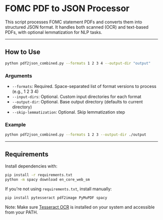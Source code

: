 # FOMC PDF to JSON Processor

This script processes FOMC statement PDFs and converts them into structured JSON format. It handles both scanned (OCR) and text-based PDFs, with optional lemmatization for NLP tasks.

---

## How to Use

```bash
python pdf2json_combined.py --formats 1 2 3 4 --output-dir "output"
```

### Arguments

- `--formats`: Required. Space-separated list of format versions to process (e.g., 1 2 3 4)
- `--input-dirs`: Optional. Custom input directories for each format
- `--output-dir`: Optional. Base output directory (defaults to current directory)
- `--skip-lemmatization`: Optional. Skip lemmatization step

### Example

```bash
python pdf2json_combined.py --formats 1 2 3 --output-dir ./output
```

---

## Requirements

Install dependencies with:

```bash
pip install -r requirements.txt
python -m spacy download en_core_web_sm
```

If you're not using `requirements.txt`, install manually:

```bash
pip install pytesseract pdf2image PyMuPDF spacy
```

Note: Make sure [Tesseract OCR](https://github.com/tesseract-ocr/tesseract) is installed on your system and accessible from your PATH.

